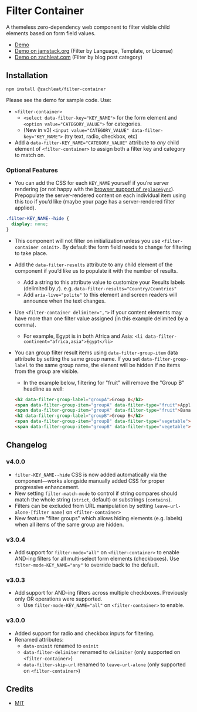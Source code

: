 # Filter Container

A themeless zero-dependency web component to filter visible child elements based on form field values.

* [Demo](https://zachleat.github.io/filter-container/demo.html)
* [Demo on jamstack.org](https://jamstack.org/generators/) (Filter by Language, Template, or License)
* [Demo on zachleat.com](https://www.zachleat.com/web/) (Filter by blog post category)

## Installation

```
npm install @zachleat/filter-container
```

Please see the demo for sample code. Use:

* `<filter-container>`
  * `<select data-filter-key="KEY_NAME">` for the form element and `<option value="CATEGORY_VALUE">` for categories.
  * (New in v3) `<input value="CATEGORY_VALUE" data-filter-key="KEY_NAME">` (try text, radio, checkbox, etc)
* Add a `data-filter-KEY_NAME="CATEGORY_VALUE"` attribute to _any_ child element of `<filter-container>` to assign both a filter key and category to match on.

### Optional Features

* You can add the CSS for each `KEY_NAME` yourself if you’re server rendering (or not happy with the [browser support of `replaceSync`](https://caniuse.com/mdn-api_cssstylesheet_replacesync)). Prepopulate the server-rendered content on each individual item using this too if you’d like (maybe your page has a server-rendered filter applied).

```css
.filter-KEY_NAME--hide {
  display: none;
}
```

* This component will not filter on initialization unless you use `<filter-container oninit>`. By default the form field needs to change for filtering to take place.
* Add the `data-filter-results` attribute to any child element of the component if you’d like us to populate it with the number of results.
  * Add a string to this attribute value to customize your Results labels (delimited by `/`). e.g. `data-filter-results="Country/Countries"`
  * Add `aria-live="polite"` to this element and screen readers will announce when the text changes.
* Use `<filter-container delimiter=",">` if your content elements may have more than one filter value assigned (in this example delimited by a comma).
  * For example, Egypt is in both Africa and Asia: `<li data-filter-continent="africa,asia">Egypt</li>`

* You can group filter result items using `data-filter-group-item` data attribute by setting the same group name. If you set `data-filter-group-label` to the same group name, the elenent will be hidden if no items from the group are visible.
  * In the example below, filtering for "fruit" will remove the "Group B" headline as well:
  ```html
  <h2 data-filter-group-label="groupA">Group A</h2>
  <span data-filter-group-item="groupA" data-filter-type="fruit">Apple</span>
  <span data-filter-group-item="groupA" data-filter-type="fruit">Banana</span>
  <h2 data-filter-group-label="groupB">Group B</h2>
  <span data-filter-group-item="groupB" data-filter-type="vegetable">Carrot</span>
  <span data-filter-group-item="groupB" data-filter-type="vegetable">Tomato</span>
  ```

## Changelog

### v4.0.0

- `filter-KEY_NAME--hide` CSS is now added automatically via the component—works alongside manually added CSS for proper progressive enhancement.
- New setting `filter-match-mode` to control if string compares should match the whole string (`strict`, default) or substrings (`contains`).
- Filters can be excluded from URL manipulation by setting `leave-url-alone-[filter name]` on `<filter-container>`
- New feature "filter groups" which allows hiding elements (e.g. labels) when all items of the same group are hidden.

### v3.0.4

- Add support for `filter-mode="all"` on `<filter-container>` to enable AND-ing filters for all multi-select form elements (checkboxes). Use `filter-mode-KEY_NAME="any"` to override back to the default.

### v3.0.3

- Add support for AND-ing filters across multiple checkboxes. Previously only OR operations were supported.
  - Use `filter-mode-KEY_NAME="all"` on `<filter-container>` to enable.

### v3.0.0

- Added support for radio and checkbox inputs for filtering.
- Renamed attributes:
  - `data-oninit` renamed to `oninit`
  - `data-filter-delimiter` renamed to `delimiter` (only supported on `<filter-container>`)
  - `data-filter-skip-url` renamed to `leave-url-alone` (only supported on `<filter-container>`)

## Credits

* [MIT](./LICENSE)